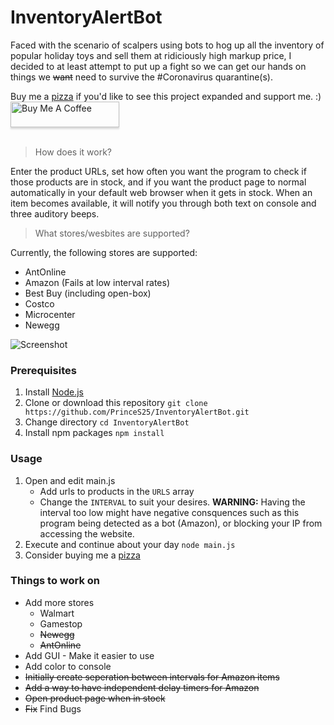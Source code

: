 # InventoryAlertBot
Faced with the scenario of scalpers using bots to hog up all the inventory of popular holiday toys and sell them at ridiciously high markup price, I decided to at least attempt to put up a fight so we can get our hands on things we ~~want~~ need to survive the #Coronavirus quarantine(s).

Buy me a [pizza](buymeacoff.ee/PrinceSingh) if you'd like to see this project expanded and support me. :) <br>
<a href="https://www.buymeacoffee.com/PrinceSingh" target="_blank"><img src="https://i.imgur.com/NeXoy2V.png" alt="Buy Me A Coffee" style="height: 41px !important;width: 174px !important;box-shadow: 0px 3px 2px 0px rgba(190, 190, 190, 0.5) !important;-webkit-box-shadow: 0px 3px 2px 0px rgba(190, 190, 190, 0.5) !important;" ></a>
<br><br>
> How does it work?

Enter the product URLs, set how often you want the program to check if those products are in stock, and if you want the product page to normal automatically in your default web browser when it gets in stock. When an item becomes available, it will notify you through both text on console and three auditory beeps.

> What stores/wesbites are supported?

Currently, the following stores are supported:
* AntOnline
* Amazon (Fails at low interval rates)
* Best Buy (including open-box)
* Costco
* Microcenter
* Newegg

![Screenshot](https://i.imgur.com/po6GtU6.png)

### Prerequisites
1. Install [Node.js](https://nodejs.org/en/)
2. Clone or download this repository
    `git clone https://github.com/PrinceS25/InventoryAlertBot.git`
3. Change directory
    `cd InventoryAlertBot`
4. Install npm packages
    `npm install`

### Usage
1. Open and edit main.js
    * Add urls to products in the `URLS` array
    * Change the `INTERVAL` to suit your desires.
    **WARNING:** Having the interval too low might have negative consquences such as this program being detected as a bot (Amazon), or blocking your IP from accessing the website.
2. Execute and continue about your day
    `node main.js`
3. Consider buying me a [pizza](buymeacoff.ee/PrinceSingh)

### Things to work on
* Add more stores
    * Walmart
    * Gamestop
    * ~~Newegg~~
    * ~~AntOnline~~
* Add GUI - Make it easier to use
* Add color to console  
* ~~Initially create seperation between intervals for Amazon items~~
* ~~Add a way to have independent delay timers for Amazon~~
* ~~Open product page when in stock~~
* ~~Fix~~ Find Bugs
